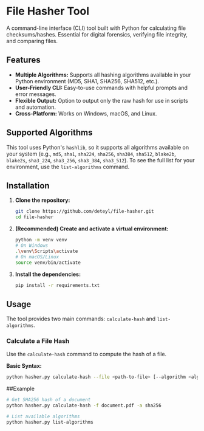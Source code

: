# File Hasher Tool

A command-line interface (CLI) tool built with Python for calculating file checksums/hashes. Essential for digital forensics, verifying file integrity, and comparing files.

## Features

*   **Multiple Algorithms:** Supports all hashing algorithms available in your Python environment (MD5, SHA1, SHA256, SHA512, etc.).
*   **User-Friendly CLI:** Easy-to-use commands with helpful prompts and error messages.
*   **Flexible Output:** Option to output only the raw hash for use in scripts and automation.
*   **Cross-Platform:** Works on Windows, macOS, and Linux.

## Supported Algorithms

This tool uses Python's `hashlib`, so it supports all algorithms available on your system (e.g., `md5`, `sha1`, `sha224`, `sha256`, `sha384`, `sha512`, `blake2b`, `blake2s`, `sha3_224`, `sha3_256`, `sha3_384`, `sha3_512`). To see the full list for your environment, use the `list-algorithms` command.

## Installation

1.  **Clone the repository:**
    ```bash
    git clone https://github.com/deteyl/file-hasher.git
    cd file-hasher
    ```

2.  **(Recommended) Create and activate a virtual environment:**
    ```bash
    python -m venv venv
    # On Windows
    .\venv\Scripts\activate
    # On macOS/Linux
    source venv/bin/activate
    ```

3.  **Install the dependencies:**
    ```bash
    pip install -r requirements.txt
    ```

## Usage

The tool provides two main commands: `calculate-hash` and `list-algorithms`.

### Calculate a File Hash

Use the `calculate-hash` command to compute the hash of a file.

**Basic Syntax:**
```bash
python hasher.py calculate-hash --file <path-to-file> [--algorithm <algorithm-name>] [--quiet]
```

##Example
```bash
# Get SHA256 hash of a document
python hasher.py calculate-hash -f document.pdf -a sha256

# List available algorithms
python hasher.py list-algorithms
```
